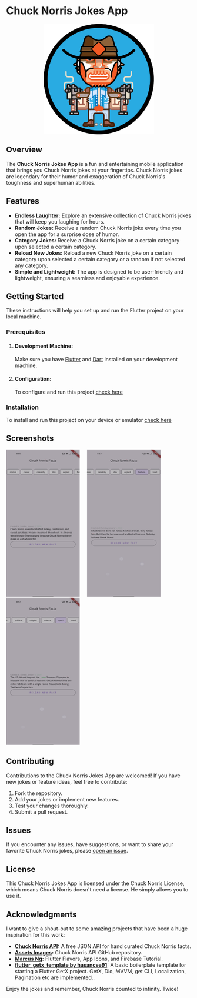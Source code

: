 # Chuck Norris Jokes App

<p align="center">
   <img align="center" alt="ChuckNorris" width="300" height="300" src="https://github.com/Mohammad-Safayet/clean_architecture_simple/blob/main/assets/images/chucknorris_icon.png?raw=true" />
</p>


## Overview

The **Chuck Norris Jokes App** is a fun and entertaining mobile application that brings you Chuck Norris jokes at your fingertips. Chuck Norris jokes are legendary for their humor and exaggeration of Chuck Norris's toughness and superhuman abilities.


## Features

- **Endless Laughter:** Explore an extensive collection of Chuck Norris jokes that will keep you laughing for hours.
- **Random Jokes:** Receive a random Chuck Norris joke every time you open the app for a surprise dose of humor.
- **Category Jokes:** Receive a Chuck Norris joke on a certain category upon selected a certain category.
- **Reload New Jokes:** Reload a new Chuck Norris joke on a certain category upon selected a certain category or a random if not selected any category.
- **Simple and Lightweight:** The app is designed to be user-friendly and lightweight, ensuring a seamless and enjoyable experience.

## Getting Started

These instructions will help you set up and run the Flutter project on your local machine.

### Prerequisites

1. #### Development Machine:
    Make sure you have [Flutter](https://flutter.dev/docs/get-started/install) and [Dart](https://dart.dev/get-dart) installed on your development machine.

2. #### Configuration:
   To configure and run this project [check here](configure.md)

### Installation
   To install and run this project on your device or emulator [check here](intsallation.md)

## Screenshots
<img src="https://raw.githubusercontent.com/Mohammad-Safayet/clean_architecture_simple/main/screenshots/screenshot_1.png" alt="Application Screenshot 1" width="200" height="400"> &nbsp; &nbsp; <img src="https://raw.githubusercontent.com/Mohammad-Safayet/clean_architecture_simple/main/screenshots/screenshot_2.png" alt="Application Screenshot 2" width="200" height="400"> &nbsp; &nbsp; <img src="https://raw.githubusercontent.com/Mohammad-Safayet/clean_architecture_simple/main/screenshots/screenshot_3.png" alt="Application Screenshot 3" width="200" height="400">

## Contributing

Contributions to the Chuck Norris Jokes App are welcomed! If you have new jokes or feature ideas, feel free to contribute:

1. Fork the repository.
2. Add your jokes or implement new features.
3. Test your changes thoroughly.
4. Submit a pull request.

## Issues

If you encounter any issues, have suggestions, or want to share your favorite Chuck Norris jokes, please [open an issue](https://github.com/Mohammad-Safayet/clean_architecture_simple/issues).

## License

This Chuck Norris Jokes App is licensed under the Chuck Norris License, which means Chuck Norris doesn't need a license. He simply allows you to use it.

## Acknowledgments

I want to give a shout-out to some amazing projects that have been a huge inspiration for this work:

- **[Chuck Norris API](https://api.chucknorris.io/):** A free JSON API for hand curated Chuck Norris facts.
- **[Assets Images](https://github.com/chucknorris-io/chuck-api/tree/master/src/main/resources/static/img):** Chuck Norris API GitHub repository.
- **[Marcus Ng](https://www.youtube.com/watch?v=Vhm1Cv2uPko):** Flutter Flavors, App Icons, and Firebase Tutorial.
- **[flutter_getx_template by hasancse91](https://github.com/hasancse91/flutter_getx_template):** A basic boilerplate template for starting a Flutter GetX project. GetX, Dio, MVVM, get CLI, Localization, Pagination etc are implemented..


Enjoy the jokes and remember, Chuck Norris counted to infinity. Twice!
